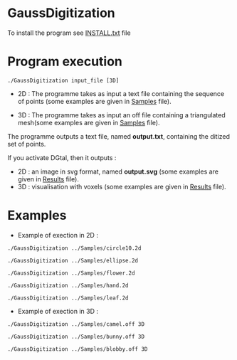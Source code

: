 # GaussDigitization

To install the program see <a href="https://github.com/ngophuc/GaussDigitization/blob/master/INSTALL.txt">INSTALL.txt</a> file

# Program execution

<code>./GaussDigitization input_file [3D]</code>

- 2D : The programme takes as input a text file containing the sequence of points (some examples are given in <a href="https://github.com/ngophuc/GaussDigitization/tree/main/Samples">Samples</a> file).

- 3D : The programme takes as input an off file containing a triangulated mesh(some examples are given in <a href="https://github.com/ngophuc/GaussDigitization/tree/main/Samples">Samples</a> file).

The programme outputs a text file, named **output.txt**, containing the ditized set of points. 

If you activate DGtal, then it outputs :
- 2D : an image in svg format, named **output.svg** (some examples are given in <a href="https://github.com/ngophuc/GaussDigitization/tree/main/Results">Results</a> file).
- 3D : visualisation with voxels (some examples are given in <a href="https://github.com/ngophuc/GaussDigitization/tree/main/Results">Results</a> file).

# Examples

- Example of exection in 2D :

<code>./GaussDigitization ../Samples/circle10.2d</code>

<code>./GaussDigitization ../Samples/ellipse.2d</code>

<code>./GaussDigitization ../Samples/flower.2d</code>

<code>./GaussDigitization ../Samples/hand.2d</code>

<code>./GaussDigitization ../Samples/leaf.2d</code>

- Example of exection in 3D :

<code>./GaussDigitization ../Samples/camel.off 3D</code>

<code>./GaussDigitization ../Samples/bunny.off 3D</code>

<code>./GaussDigitization ../Samples/blobby.off 3D</code>

